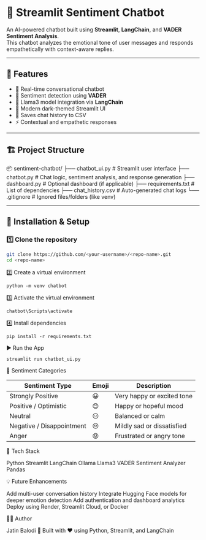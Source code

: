# 🤖 Streamlit Sentiment Chatbot

An AI-powered chatbot built using **Streamlit**, **LangChain**, and **VADER Sentiment Analysis**.  
This chatbot analyzes the emotional tone of user messages and responds empathetically with context-aware replies.

---

## 🚀 Features

- 💬 Real-time conversational chatbot
- 🧠 Sentiment detection using **VADER**
- 🤖 Llama3 model integration via **LangChain**
- 🎨 Modern dark-themed Streamlit UI
- 💾 Saves chat history to CSV
- ⚡ Contextual and empathetic responses

---

## 🏗️ Project Structure

📦 sentiment-chatbot/
├── chatbot_ui.py # Streamlit user interface
├── chatbot.py # Chat logic, sentiment analysis, and response generation
├── dashboard.py # Optional dashboard (if applicable)
├── requirements.txt # List of dependencies
├── chat_history.csv # Auto-generated chat logs
└── .gitignore # Ignored files/folders (like venv)


---

## 🧩 Installation & Setup

### 1️⃣ Clone the repository
```bash
git clone https://github.com/<your-username>/<repo-name>.git
cd <repo-name>
```

2️⃣ Create a virtual environment
    
    python -m venv chatbot

3️⃣ Activate the virtual environment

    chatbot\Scripts\activate

4️⃣ Install dependencies

    pip install -r requirements.txt

▶️ Run the App

    streamlit run chatbot_ui.py




🧠 Sentiment Categories

| Sentiment Type            | Emoji | Description                |
| ------------------------- | ----- | -------------------------- |
| Strongly Positive         | 😀    | Very happy or excited tone |
| Positive / Optimistic     | 😊    | Happy or hopeful mood      |
| Neutral                   | 😐    | Balanced or calm           |
| Negative / Disappointment | 😔    | Mildly sad or dissatisfied |
| Anger                     | 😡    | Frustrated or angry tone   |


🧰 Tech Stack

Python
Streamlit
LangChain
Ollama Llama3
VADER Sentiment Analyzer
Pandas

💡 Future Enhancements

Add multi-user conversation history
Integrate Hugging Face models for deeper emotion detection
Add authentication and dashboard analytics
Deploy using Render, Streamlit Cloud, or Docker



🧑‍💻 Author

Jatin Balodi
📍 Built with ❤️ using Python, Streamlit, and LangChain



    
